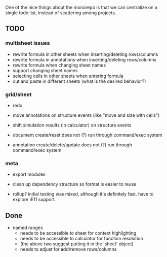 
One of the nice things about the monorepo is that we can centralize on a single
todo list, instead of scattering among projects.

## TODO

### multisheet issues

 + rewrite formula in other sheets when inserting/deleting rows/columns
 + rewrite formula in annotations when inserting/deleting rows/columns
 + rewrite formula when changing sheet names
 + support changing sheet names
 + selecting cells in other sheets when entering formula
 + cut and paste in different sheets (what is the desired behavior?)

### grid/sheet

 + redo
 + move annotations on structure events (like "move and size with cells")
 + shift simulation results (in calculator) on structure events

 + document create/reset does not (?) run through command/exec system
 + annotation create/delete/update does not (?) run through command/exec system

### meta

 + export modules
 + clean up dependency structure so format is easier to reuse

 + rollup? initial testing was mixed, although it's definitely fast. have to
   explore IE11 support.

## Done

 + named ranges
   - needs to be accessible to sheet for context highlighting
   - needs to be accessible to calculator for function resolution
   - (the above two suggest putting it in the 'sheet' object)
   - needs to adjust for add/remove rows/columns

